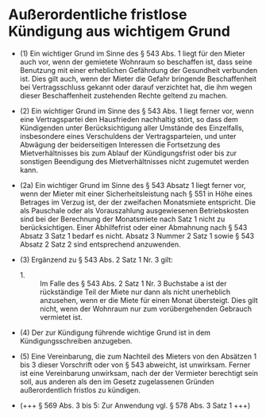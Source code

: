 # Außerordentliche fristlose Kündigung aus wichtigem Grund

- (1) Ein wichtiger Grund im Sinne des § 543 Abs. 1 liegt für den Mieter auch vor, wenn der gemietete Wohnraum so beschaffen ist, dass seine Benutzung mit einer erheblichen Gefährdung der Gesundheit verbunden ist. Dies gilt auch, wenn der Mieter die Gefahr bringende Beschaffenheit bei Vertragsschluss gekannt oder darauf verzichtet hat, die ihm wegen dieser Beschaffenheit zustehenden Rechte geltend zu machen.

- (2) Ein wichtiger Grund im Sinne des § 543 Abs. 1 liegt ferner vor, wenn eine Vertragspartei den Hausfrieden nachhaltig stört, so dass dem Kündigenden unter Berücksichtigung aller Umstände des Einzelfalls, insbesondere eines Verschuldens der Vertragsparteien, und unter Abwägung der beiderseitigen Interessen die Fortsetzung des Mietverhältnisses bis zum Ablauf der Kündigungsfrist oder bis zur sonstigen Beendigung des Mietverhältnisses nicht zugemutet werden kann.

- (2a) Ein wichtiger Grund im Sinne des § 543 Absatz 1 liegt ferner vor, wenn der Mieter mit einer Sicherheitsleistung nach § 551 in Höhe eines Betrages im Verzug ist, der der zweifachen Monatsmiete entspricht. Die als Pauschale oder als Vorauszahlung ausgewiesenen Betriebskosten sind bei der Berechnung der Monatsmiete nach Satz 1 nicht zu berücksichtigen. Einer Abhilfefrist oder einer Abmahnung nach § 543 Absatz 3 Satz 1 bedarf es nicht. Absatz 3 Nummer 2 Satz 1 sowie § 543 Absatz 2 Satz 2 sind entsprechend anzuwenden.

- (3) Ergänzend zu § 543 Abs. 2 Satz 1 Nr. 3 gilt: <dl style="font-weight:normal;font-style:normal;text-decoration:none;"><dt>1.</dt><dd style="font-weight:normal;font-style:normal;text-decoration:none;"><div>Im Falle des § 543 Abs. 2 Satz 1 Nr. 3 Buchstabe a ist der rückständige Teil der Miete nur dann als nicht unerheblich anzusehen, wenn er die Miete für einen Monat übersteigt. Dies gilt nicht, wenn der Wohnraum nur zum vorübergehenden Gebrauch vermietet ist.

- (4) Der zur Kündigung führende wichtige Grund ist in dem Kündigungsschreiben anzugeben.

- (5) Eine Vereinbarung, die zum Nachteil des Mieters von den Absätzen 1 bis 3 dieser Vorschrift oder von § 543 abweicht, ist unwirksam. Ferner ist eine Vereinbarung unwirksam, nach der der Vermieter berechtigt sein soll, aus anderen als den im Gesetz zugelassenen Gründen außerordentlich fristlos zu kündigen.

- (+++ § 569 Abs. 3 bis 5: Zur Anwendung vgl. § 578 Abs. 3 Satz 1 +++)

